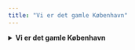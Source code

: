 ```yaml
---
title: "Vi er det gamle København"
---
```

<details>
  <summary><strong>Vi er det gamle København</strong></summary>
  <p><i>Melodi: gammel folkevise</i><br><br>
  Vi er det gamle København<br>
  Vi står sammen når intet er let<br>
  Historien kan ingen tage fra os<br>
  Her har vi grinet og grædt<br><br>
  Der’ andet end penge i verden<br>
  Kærlighed overgår alt<br>
  Til klubben, til trøjen, til livet<br>
  Frem er vor et og vor alt</p>
</details>
